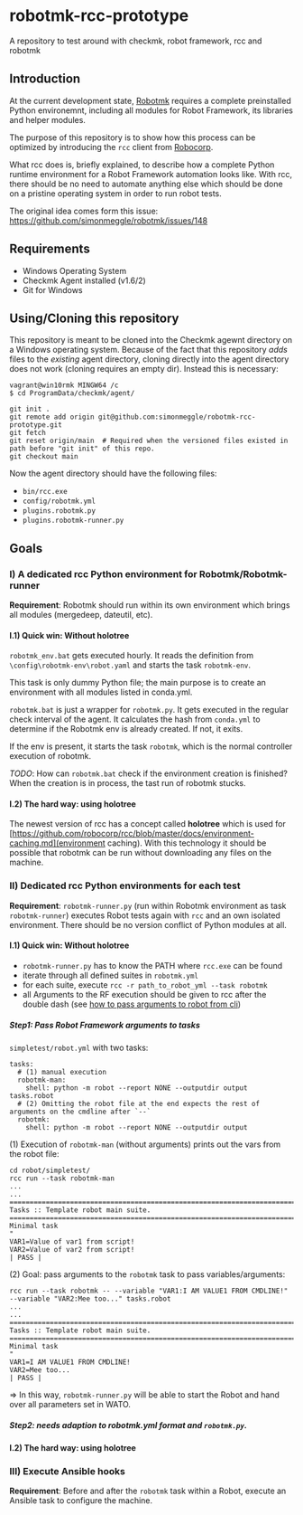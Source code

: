 # robotmk-rcc-prototype
A repository to test around with checkmk, robot framework, rcc and robotmk


## Introduction

At the current development state, [Robotmk](www.robotmk.org) requires a complete preinstalled Python environemnt, including all modules for Robot Framework, its libraries and helper modules. 

The purpose of this repository is to show how this process can be optimized by introducing the `rcc` client from [Robocorp](https://github.com/robocorp).

What rcc does is, briefly explained, to describe how a complete Python runtime environment for a Robot Framework automation looks like. With rcc, there should be no need to automate anything else which should be done on a pristine operating system in order to run robot tests. 

The original idea comes form this issue: https://github.com/simonmeggle/robotmk/issues/148

## Requirements

* Windows Operating System
* Checkmk Agent installed (v1.6/2)
* Git for Windows


## Using/Cloning this repository

This repository is meant to be cloned into the Checkmk agewnt directory on a Windows operating system. 
Because of the fact that this repository _adds_ files to the *existing* agent directory, cloning directly into the agent directory does not work (cloning requires an empty dir). Instead this is necessary: 

```
vagrant@win10rmk MINGW64 /c
$ cd ProgramData/checkmk/agent/

git init .
git remote add origin git@github.com:simonmeggle/robotmk-rcc-prototype.git
git fetch
git reset origin/main  # Required when the versioned files existed in path before "git init" of this repo.
git checkout main
```

Now the agent directory should have the following files: 

* `bin/rcc.exe`
* `config/robotmk.yml`
* `plugins.robotmk.py`
* `plugins.robotmk-runner.py`


## Goals

### I) A dedicated rcc Python environment for Robotmk/Robotmk-runner

**Requirement**: Robotmk should run within its own environment which brings all modules (mergedeep, dateutil, etc).

#### I.1) Quick win: Without holotree

`robotmk_env.bat` gets executed hourly. It reads the definition from `\config\robotmk-env\robot.yaml` and starts the task `robotmk-env`. 

This task is only dummy Python file; the main purpose is to create an environment with all modules listed in conda.yml.

`robotmk.bat` is just a wrapper for `robotmk.py`. It gets executed in the regular check interval of the agent. It calculates the hash from `conda.yml` to determine if the Robotmk env is already created. If not, it exits. 

If the env is present, it starts the task `robotmk`, which is the normal controller execution of robotmk. 

*TODO*: How can `robotmk.bat` check if the environment creation is finished? When the creation is in process, the tast run of robotmk stucks.

#### I.2) The hard way: using holotree

The newest version of rcc has a concept called **holotree** which is used for [https://github.com/robocorp/rcc/blob/master/docs/environment-caching.md](environment caching). With this technology it should be possible that robotmk can be run without downloading any files on the machine. 


### II) Dedicated rcc Python environments for each test 

**Requirement**: `robotmk-runner.py` (run within Robotmk environment as task `robotmk-runner`) executes Robot tests again with `rcc` and an own isolated environment. There should be no version conflict of Python modules at all. 

#### I.1) Quick win: Without holotree

* `robotmk-runner.py` has to know the PATH where `rcc.exe` can be found
* iterate through all defined suites in `robotmk.yml`
* for each suite, execute `rcc -r path_to_robot_yml --task robotmk`
* all Arguments to the RF execution should be given to rcc after the double dash (see [how to pass arguments to robot from cli](https://github.com/robocorp/rcc/blob/master/docs/recipes.md#how-pass-arguments-to-robot-from-cli))

##### Step1: Pass Robot Framework arguments to tasks

`simpletest/robot.yml` with two tasks: 

```
tasks:
  # (1) manual execution 
  robotmk-man:
    shell: python -m robot --report NONE --outputdir output tasks.robot
  # (2) Omitting the robot file at the end expects the rest of arguments on the cmdline after `--` 
  robotmk:
    shell: python -m robot --report NONE --outputdir output 
```

(1) Execution of `robotmk-man` (without arguments) prints out the vars from the robot file:

```
cd robot/simpletest/
rcc run --task robotmk-man
...
...
==============================================================================
Tasks :: Template robot main suite.
==============================================================================
Minimal task                                                          "
VAR1=Value of var1 from script!
VAR2=Value of var2 from script!
| PASS |
``` 

(2) Goal: pass arguments to the `robotmk` task to pass variables/arguments:

```
rcc run --task robotmk -- --variable "VAR1:I AM VALUE1 FROM CMDLINE!" --variable "VAR2:Mee too..." tasks.robot
...
...
==============================================================================
Tasks :: Template robot main suite.
==============================================================================
Minimal task                                                          "
VAR1=I AM VALUE1 FROM CMDLINE!
VAR2=Mee too...
| PASS |
```

=> In this way, `robotmk-runner.py` will be able to start the Robot and hand over all parameters set in WATO.


##### Step2: needs adaption to robotmk.yml format and `robotmk.py`. 

#### I.2) The hard way: using holotree


### III) Execute Ansible hooks

**Requirement**: Before and after the `robotmk` task within a Robot, execute an Ansible task to configure the machine. 